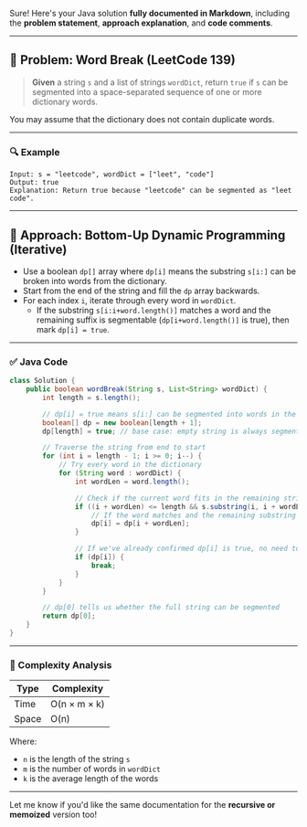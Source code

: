 Sure! Here's your Java solution **fully documented in Markdown**, including the **problem statement**, **approach explanation**, and **code comments**.

---

## 🧩 Problem: Word Break (LeetCode 139)

> **Given** a string `s` and a list of strings `wordDict`, return `true` if `s` can be segmented into a space-separated sequence of one or more dictionary words.

You may assume that the dictionary does not contain duplicate words.

---

### 🔍 Example

```
Input: s = "leetcode", wordDict = ["leet", "code"]
Output: true
Explanation: Return true because "leetcode" can be segmented as "leet code".
```

---

## 🧠 Approach: Bottom-Up Dynamic Programming (Iterative)

- Use a boolean `dp[]` array where `dp[i]` means the substring `s[i:]` can be broken into words from the dictionary.
- Start from the end of the string and fill the `dp` array backwards.
- For each index `i`, iterate through every word in `wordDict`.
  - If the substring `s[i:i+word.length()]` matches a word and the remaining suffix is segmentable (`dp[i+word.length()]` is true), then mark `dp[i] = true`.

---

### ✅ Java Code

```java
class Solution {
    public boolean wordBreak(String s, List<String> wordDict) {
        int length = s.length();

        // dp[i] = true means s[i:] can be segmented into words in the dictionary
        boolean[] dp = new boolean[length + 1];
        dp[length] = true; // base case: empty string is always segmentable

        // Traverse the string from end to start
        for (int i = length - 1; i >= 0; i--) {
            // Try every word in the dictionary
            for (String word : wordDict) {
                int wordLen = word.length();

                // Check if the current word fits in the remaining string
                if ((i + wordLen) <= length && s.substring(i, i + wordLen).equals(word)) {
                    // If the word matches and the remaining substring is segmentable
                    dp[i] = dp[i + wordLen];
                }

                // If we've already confirmed dp[i] is true, no need to check further
                if (dp[i]) {
                    break;
                }
            }
        }

        // dp[0] tells us whether the full string can be segmented
        return dp[0];
    }
}
```

---

### 🧮 Complexity Analysis

| Type          | Complexity      |
|---------------|-----------------|
| Time          | O(n × m × k)    |
| Space         | O(n)            |

Where:
- `n` is the length of the string `s`
- `m` is the number of words in `wordDict`
- `k` is the average length of the words

---

Let me know if you'd like the same documentation for the **recursive or memoized** version too!